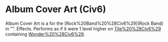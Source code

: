 # Album Cover Art (Civ6)

Album Cover Art is a for the [Rock%20Band%20%28Civ6%29](Rock Band) in "".
Effects.
Performs as if it were 1 level higher on [Tile%20%28Civ6%29](tiles) containing [Wonder%20%28Civ6%29](wonders).